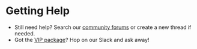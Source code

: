 # Getting Help

 * Still need help? Search our [community forums](http://oxidemod.org/) or create a new thread if needed.
 * Got the [VIP package](http://oxidemod.org/account/upgrades)? Hop on our Slack and ask away!
